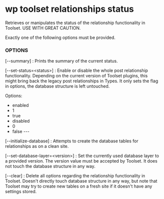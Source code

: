 # wp toolset relationships status

Retrieves or manipulates the status of the relationship functionality in Toolset. USE WITH GREAT CAUTION.

Exactly one of the following options must be provided.

### OPTIONS

[\--summary]
: Prints the summary of the current status.

[\--set-status=&lt;status&gt;]
: Enable or disable the whole post relationship functionality. Depending on the current version of Toolset plugins, this might bring back the legacy post relationships in Types. It only sets the flag in options, the database structure is left untouched.

Options:
  - enabled
  - 1
  - true
  - disabled
  - 0
  - false
\---

[\--initialize-database]
: Attempts to create the database tables for relationships as on a clean site.

[\--set-database-layer=&lt;version&gt;]
: Set the currently used database layer to a provided version. The version value must be accepted by Toolset. It does not touch the database structure in any way.

[\--clear]
: Delete all options regarding the relationship functionality in Toolset. Doesn't directly touch database structure in any way, but note that Toolset may try to create new tables on a fresh site if it doesn't have any settings stored.


